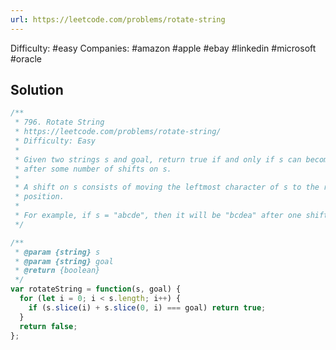 ```yaml
---
url: https://leetcode.com/problems/rotate-string
---
```


Difficulty: #easy
Companies: #amazon #apple #ebay #linkedin #microsoft #oracle

## Solution

```javascript
/**
 * 796. Rotate String
 * https://leetcode.com/problems/rotate-string/
 * Difficulty: Easy
 *
 * Given two strings s and goal, return true if and only if s can become goal
 * after some number of shifts on s.
 *
 * A shift on s consists of moving the leftmost character of s to the rightmost
 * position.
 *
 * For example, if s = "abcde", then it will be "bcdea" after one shift.
 */

/**
 * @param {string} s
 * @param {string} goal
 * @return {boolean}
 */
var rotateString = function(s, goal) {
  for (let i = 0; i < s.length; i++) {
    if (s.slice(i) + s.slice(0, i) === goal) return true;
  }
  return false;
};

```

